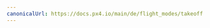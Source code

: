 ```yaml
---
canonicalUrl: https://docs.px4.io/main/de/flight_modes/takeoff
---
```


<Redirect to="../flight_modes_mc/takeoff" />
